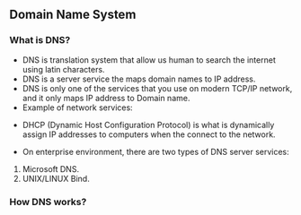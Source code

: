 ## Domain Name System

### What is DNS?
- DNS is translation system that allow us human to search the internet using latin characters.
- DNS is a server service the maps domain names to IP address.
- DNS is only one of the services that you use on modern TCP/IP network, and it only maps IP address to Domain name.
- Example of network services:
* DHCP (Dynamic Host Configuration Protocol) is what is dynamically assign IP addresses to computers when the connect to the network.
- On enterprise environment, there are two types of DNS server services: 
1. Microsoft DNS.
2. UNIX/LINUX Bind.

### How DNS works?
